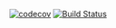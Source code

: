 [![codecov](https://codecov.io/gh/mva-odoo/syndic/branch/13.0/graph/badge.svg)](https://codecov.io/gh/mva-odoo/syndic)
[![Build Status](https://travis-ci.com/mva-odoo/syndic.svg?branch=13.0)](https://travis-ci.com/mva-odoo/syndic)